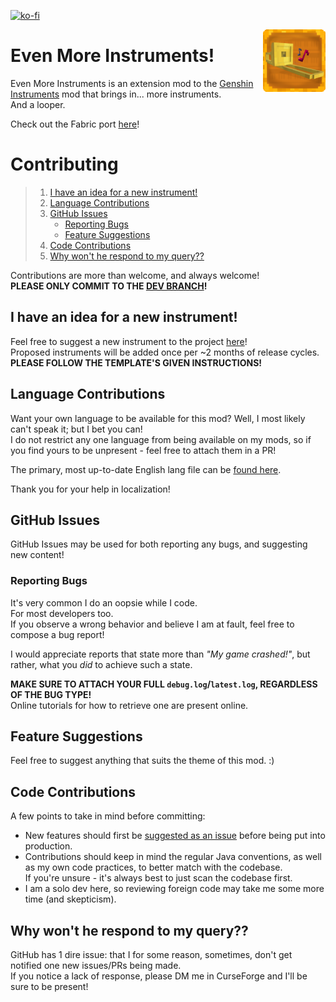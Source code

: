 [![ko-fi](https://ko-fi.com/img/githubbutton_sm.svg)](https://ko-fi.com/D1D1LE3HC)

<img align="right" src="https://github.com/StavWasPlayZ/Even-More-Instruments/blob/1.20.1/src/main/resources/icon.png?raw=true" width="100">

# Even More Instruments!

Even More Instruments is an extension mod to the [Genshin Instruments](https://www.curseforge.com/minecraft/mc-mods/genshin-instruments) mod that brings in... more instruments.  
And a looper.

Check out the Fabric port [here](https://github.com/StavWasPlayZ/Even-More-Instruments-Fabric/)!

# Contributing

> 1. [I have an idea for a new instrument!](#i-have-an-idea-for-a-new-instrument)
> 1. [Language Contributions](#language-contributions)
> 1. [GitHub Issues](#github-issues)
>    * [Reporting Bugs](#reporting-bugs)
>    * [Feature Suggestions](#feature-suggestions)
> 1. [Code Contributions](#code-contributions)
> 1. [Why won't he respond to my query??](#why-wont-he-respond-to-my-query)

Contributions are more than welcome, and always welcome!  
**PLEASE ONLY COMMIT TO THE [DEV BRANCH](https://github.com/StavWasPlayZ/Even-More-Instruments/tree/dev)!**

## I have an idea for a new instrument!

Feel free to suggest a new instrument to the project [here](https://github.com/StavWasPlayZ/Even-More-Instruments/issues/new?assignees=&labels=instrument+request&projects=&template=new-instrument-request.md&title=New+Instrument+Request%3A+Musical+Toilet+Paper)!  
Proposed instruments will be added once per ~2 months of release cycles.  
**PLEASE FOLLOW THE TEMPLATE'S GIVEN INSTRUCTIONS!**

## Language Contributions
Want your own language to be available for this mod? Well, I most likely can't speak it; but I bet you can!  
I do not restrict any one language from being available on my mods, so if you find yours to be unpresent - feel free to attach them in a PR!

The primary, most up-to-date English lang file can be [found here](https://github.com/StavWasPlayZ/Even-More-Instruments/blob/dev/src/main/resources/assets/evenmoreinstruments/lang/en_us.json).

Thank you for your help in localization!

## GitHub Issues
GitHub Issues may be used for both reporting any bugs, and suggesting new content!

### Reporting Bugs
It's very common I do an oopsie while I code.  
For most developers too.  
If you observe a wrong behavior and believe I am at fault, feel free to compose a bug report!

I would appreciate reports that state more than _"My game crashed!"_, but rather, what you *did* to achieve such a state.

**MAKE SURE TO ATTACH YOUR FULL `debug.log`/`latest.log`, REGARDLESS OF THE BUG TYPE!**  
Online tutorials for how to retrieve one are present online.

## Feature Suggestions
Feel free to suggest anything that suits the theme of this mod. :)

## Code Contributions
A few points to take in mind before committing:
- New features should first be [suggested as an issue](https://github.com/StavWasPlayZ/Genshin-Instruments/issues)
  before being put into production.
- Contributions should keep in mind the regular Java conventions,
  as well as my own code practices, to better match with the codebase.  
  If you're unsure - it's always best to just scan the codebase first.
- I am a solo dev here, so reviewing foreign code may take me some more time (and skepticism).

## Why won't he respond to my query??
GitHub has 1 dire issue: that I for some reason, sometimes, don't get notified one new
issues/PRs being made.  
If you notice a lack of response, please DM me in CurseForge and I'll be sure to be present!